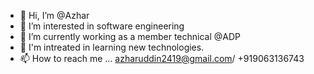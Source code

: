 - 👋 Hi, I’m @Azhar
- 👀 I’m interested in software engineering
- 🌱 I’m currently working as a member technical @ADP
- 💞️ I'm intreated in learning new technologies.
- 📫 How to reach me ... azharuddin2419@gmail.com/ +919063136743

<!---
Azhar2419/Azhar2419 is a ✨ special ✨ repository because its `README.md` (this file) appears on your GitHub profile.
You can click the Preview link to take a look at your changes.
--->
